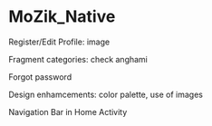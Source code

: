 # MoZik_Native

Register/Edit Profile: image 

Fragment categories: check anghami

Forgot password

Design enhamcements: color palette, use of images

Navigation Bar in Home Activity
